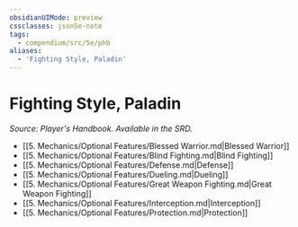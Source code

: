 ```yaml
---
obsidianUIMode: preview
cssclasses: json5e-note
tags:
  - compendium/src/5e/phb
aliases:
  - 'Fighting Style, Paladin'
---
```

# Fighting Style, Paladin
*Source: Player's Handbook. Available in the SRD.* 

- [[5. Mechanics/Optional Features/Blessed Warrior.md\|Blessed Warrior]]
- [[5. Mechanics/Optional Features/Blind Fighting.md\|Blind Fighting]]
- [[5. Mechanics/Optional Features/Defense.md\|Defense]]
- [[5. Mechanics/Optional Features/Dueling.md\|Dueling]]
- [[5. Mechanics/Optional Features/Great Weapon Fighting.md\|Great Weapon Fighting]]
- [[5. Mechanics/Optional Features/Interception.md\|Interception]]
- [[5. Mechanics/Optional Features/Protection.md\|Protection]]
